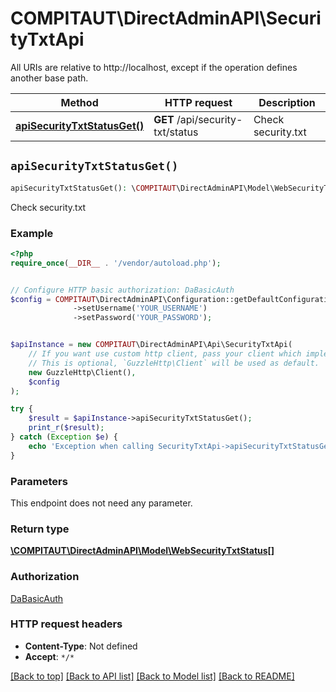 # COMPITAUT\DirectAdminAPI\SecurityTxtApi

All URIs are relative to http://localhost, except if the operation defines another base path.

| Method | HTTP request | Description |
| ------------- | ------------- | ------------- |
| [**apiSecurityTxtStatusGet()**](SecurityTxtApi.md#apiSecurityTxtStatusGet) | **GET** /api/security-txt/status | Check security.txt |


## `apiSecurityTxtStatusGet()`

```php
apiSecurityTxtStatusGet(): \COMPITAUT\DirectAdminAPI\Model\WebSecurityTxtStatus[]
```

Check security.txt

### Example

```php
<?php
require_once(__DIR__ . '/vendor/autoload.php');


// Configure HTTP basic authorization: DaBasicAuth
$config = COMPITAUT\DirectAdminAPI\Configuration::getDefaultConfiguration()
              ->setUsername('YOUR_USERNAME')
              ->setPassword('YOUR_PASSWORD');


$apiInstance = new COMPITAUT\DirectAdminAPI\Api\SecurityTxtApi(
    // If you want use custom http client, pass your client which implements `GuzzleHttp\ClientInterface`.
    // This is optional, `GuzzleHttp\Client` will be used as default.
    new GuzzleHttp\Client(),
    $config
);

try {
    $result = $apiInstance->apiSecurityTxtStatusGet();
    print_r($result);
} catch (Exception $e) {
    echo 'Exception when calling SecurityTxtApi->apiSecurityTxtStatusGet: ', $e->getMessage(), PHP_EOL;
}
```

### Parameters

This endpoint does not need any parameter.

### Return type

[**\COMPITAUT\DirectAdminAPI\Model\WebSecurityTxtStatus[]**](../Model/WebSecurityTxtStatus.md)

### Authorization

[DaBasicAuth](../../README.md#DaBasicAuth)

### HTTP request headers

- **Content-Type**: Not defined
- **Accept**: `*/*`

[[Back to top]](#) [[Back to API list]](../../README.md#endpoints)
[[Back to Model list]](../../README.md#models)
[[Back to README]](../../README.md)
